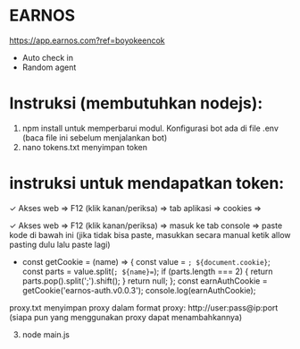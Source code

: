 # EARNOS
https://app.earnos.com?ref=boyokeencok
- Auto check in
- Random agent
# Instruksi (membutuhkan nodejs):
1. npm install untuk memperbarui modul. Konfigurasi bot ada di file .env (baca file ini sebelum menjalankan bot)
2. nano tokens.txt menyimpan token
# instruksi untuk mendapatkan token:

✓ Akses web => F12 (klik kanan/periksa) => tab aplikasi => cookies =>

✓ Akses web => F12 (klik kanan/periksa) => masuk ke tab console => paste kode di bawah ini (jika tidak bisa paste, masukkan secara manual ketik allow pasting dulu lalu paste lagi)

- const getCookie = (name) => {
  const value = `; ${document.cookie}`;
  const parts = value.split(`; ${name}=`);
  if (parts.length === 2) {
    return parts.pop().split(';').shift();
  }
  return null; 
};
const earnAuthCookie = getCookie('earnos-auth.v0.0.3');
console.log(earnAuthCookie);

proxy.txt menyimpan proxy dalam format proxy: http://user:pass@ip:port (siapa pun yang menggunakan proxy dapat menambahkannya)

3. node main.js
